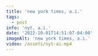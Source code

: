 ```yaml
---
title: 'new york times, a.i.'
tags:
  - post
info: 'nyt, a.i.'
date: '2022-10-01T14:51:07-04:00'
imageAlt: 'new york times, a.i.'
video: /assets/nyt-ai.mp4
---
```


